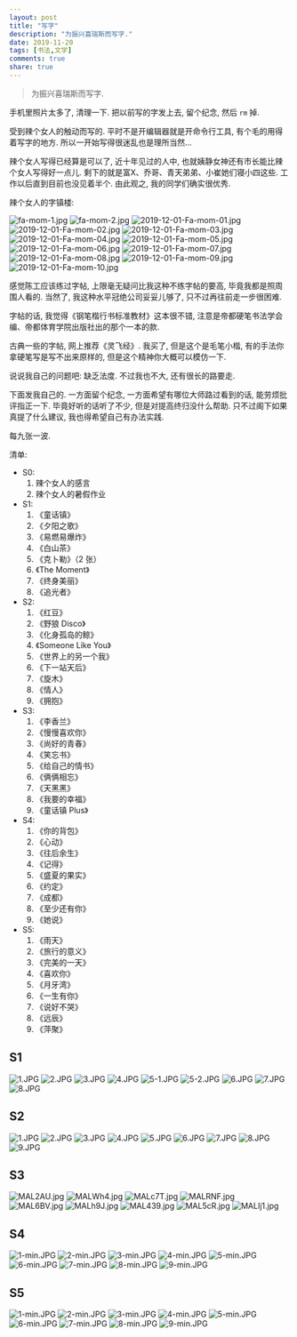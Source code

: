 ```yaml
---
layout: post
title: "写字"
description: "为振兴喜瑞斯而写字."
date: 2019-11-20
tags: [书法,文学]
comments: true
share: true
---
```


> 为振兴喜瑞斯而写字.

手机里照片太多了, 清理一下. 把以前写的字发上去, 留个纪念, 然后 `rm` 掉.

受到辣个女人的触动而写的. 平时不是开编辑器就是开命令行工具, 有个毛的用得着写字的地方. 所以一开始写得很迷乱也是理所当然...

辣个女人写得已经算是可以了, 近十年见过的人中, 也就姨静女神还有市长能比辣个女人写得好一点儿. 剩下的就是富X、乔哥、青天弟弟、小崔她们寝小四这些. 工作以后直到目前也没见着半个. 由此观之, 我的同学们确实很优秀.

辣个女人的字镇楼:

![fa-mom-1.jpg](https://i.loli.net/2019/11/07/Un7Ofm8qg1uciwl.jpg)
![fa-mom-2.jpg](https://i.loli.net/2019/11/07/TEdfKOVxgP6RaoU.jpg)
![2019-12-01-Fa-mom-01.jpg](https://i.loli.net/2019/12/01/eZDOPkxjniwJ3pI.jpg)
![2019-12-01-Fa-mom-02.jpg](https://i.loli.net/2019/12/01/n75RtCNP8SzJbVv.jpg)
![2019-12-01-Fa-mom-03.jpg](https://i.loli.net/2019/12/01/DXI2EZiz5nmJeYB.jpg)
![2019-12-01-Fa-mom-04.jpg](https://i.loli.net/2019/12/01/jGUwVg4cTmisrW7.jpg)
![2019-12-01-Fa-mom-05.jpg](https://i.loli.net/2019/12/01/eK7xlqUgWNrjzpb.jpg)
![2019-12-01-Fa-mom-06.jpg](https://i.loli.net/2019/12/01/sqSla4At1y6kzbE.jpg)
![2019-12-01-Fa-mom-07.jpg](https://i.loli.net/2019/12/01/TjU14FfrPXHeyxO.jpg)
![2019-12-01-Fa-mom-08.jpg](https://i.loli.net/2019/12/01/l2K1XUCjDsfRgQy.jpg)
![2019-12-01-Fa-mom-09.jpg](https://i.loli.net/2019/12/01/zQVBInbkcAuo7ji.jpg)
![2019-12-01-Fa-mom-10.jpg](https://i.loli.net/2019/12/01/6uwU4DOqWpQnGTM.jpg)

感觉陈工应该练过字帖, 上限毫无疑问比我这种不练字帖的要高, 毕竟我都是照周围人看的. 当然了, 我这种水平冠绝公司妥妥儿够了, 只不过再往前走一步很困难.

字帖的话, 我觉得《钢笔楷行书标准教材》这本很不错, 注意是帝都硬笔书法学会编、帝都体育学院出版社出的那个一本的款.

古典一些的字帖, 网上推荐《灵飞经》. 我买了, 但是这个是毛笔小楷, 有的手法你拿硬笔写是写不出来原样的, 但是这个精神你大概可以模仿一下.

说说我自己的问题吧: 缺乏法度. 不过我也不大, 还有很长的路要走.

下面发我自己的. 一方面留个纪念, 一方面希望有哪位大师路过看到的话, 能劳烦批评指正一下. 毕竟好听的话听了不少, 但是对提高终归没什么帮助. 只不过阁下如果真提了什么建议, 我也得希望自己有办法实践.

每九张一波.

清单:
* S0:
  1. 辣个女人的感言
  2. 辣个女人的暑假作业
* S1:
  1. 《童话镇》
  2. 《夕阳之歌》
  3. 《易燃易爆炸》
  4. 《白山茶》
  5. 《克卜勒》（2 张）
  6. 《The Moment》
  7. 《终身美丽》
  8. 《追光者》
* S2:
  1. 《红豆》
  2. 《野狼 Disco》
  3. 《化身孤岛的鲸》
  4. 《Someone Like You》
  5. 《世界上的另一个我》
  6. 《下一站天后》
  7. 《旋木》
  8. 《情人》
  9. 《拥抱》
* S3:
  1. 《李香兰》
  2. 《慢慢喜欢你》
  3. 《尚好的青春》
  4. 《笑忘书》
  5. 《给自己的情书》
  6. 《俩俩相忘》
  7. 《天黑黑》
  8. 《我要的幸福》
  9. 《童话镇 Plus》
* S4:
  1. 《你的背包》
  2. 《心动》
  3. 《往后余生》
  4. 《记得》
  5. 《盛夏的果实》
  6. 《约定》
  7. 《成都》
  8. 《至少还有你》
  9. 《她说》
* S5:
  1. 《雨天》
  2. 《旅行的意义》
  3. 《完美的一天》
  4. 《喜欢你》
  5. 《月牙湾》
  6. 《一生有你》
  7. 《说好不哭》
  8. 《远辰》
  9. 《萍聚》

## S1

![1.JPG](https://i.loli.net/2019/11/07/QsgAExpLt5YIhXe.jpg)
![2.JPG](https://i.loli.net/2019/11/07/4wf5ulV8WBMdqPs.jpg)
![3.JPG](https://i.loli.net/2019/11/07/DYgKc4yEdwbTOA8.jpg)
![4.JPG](https://i.loli.net/2019/11/07/aST8L7vY3z1KPDW.jpg)
![5-1.JPG](https://i.loli.net/2019/11/07/CjdIUH64qbcPGWT.jpg)
![5-2.JPG](https://i.loli.net/2019/11/07/62Tqhw7KsOFI3nt.jpg)
![6.JPG](https://i.loli.net/2019/11/07/QJScoh4ULF9WHr5.jpg)
![7.JPG](https://i.loli.net/2019/11/07/scOWyIjSDiAtMTV.jpg)
![8.JPG](https://i.loli.net/2019/11/07/CEGcS8maMbRhstz.jpg)

## S2

![1.JPG](https://i.loli.net/2019/11/07/gTjKprWXHE7AOn9.jpg)
![2.JPG](https://i.loli.net/2019/11/07/2tVguPsFaDQzcSy.jpg)
![3.JPG](https://i.loli.net/2019/11/07/wEIPn4pKkyYqD5l.jpg)
![4.JPG](https://i.loli.net/2019/11/07/tHeICYVUSTQXia1.jpg)
![5.JPG](https://i.loli.net/2019/11/07/sgLZo2kCf6OmeK1.jpg)
![6.JPG](https://i.loli.net/2019/11/07/cbOgxuvBYUJiwCp.jpg)
![7.JPG](https://i.loli.net/2019/11/07/I1KbTDJiSjz2kgX.jpg)
![8.JPG](https://i.loli.net/2019/11/07/P7ryNpqaLXTF1AI.jpg)
![9.JPG](https://i.loli.net/2019/11/07/RMoTFebYUhr58Vl.jpg)

## S3

![MAL2AU.jpg](https://s2.ax1x.com/2019/11/07/MAL2AU.jpg)
![MALWh4.jpg](https://s2.ax1x.com/2019/11/07/MALWh4.jpg)
![MALc7T.jpg](https://s2.ax1x.com/2019/11/07/MALc7T.jpg)
![MALRNF.jpg](https://s2.ax1x.com/2019/11/07/MALRNF.jpg)
![MAL6BV.jpg](https://s2.ax1x.com/2019/11/07/MAL6BV.jpg)
![MALh9J.jpg](https://s2.ax1x.com/2019/11/07/MALh9J.jpg)
![MAL439.jpg](https://s2.ax1x.com/2019/11/07/MAL439.jpg)
![MAL5cR.jpg](https://s2.ax1x.com/2019/11/07/MAL5cR.jpg)
![MALIj1.jpg](https://s2.ax1x.com/2019/11/07/MALIj1.jpg)

## S4

![1-min.JPG](https://i.loli.net/2019/11/16/znTiNWPsH5mAEh4.jpg)
![2-min.JPG](https://i.loli.net/2019/11/16/ET1I3QoRvrAkM8J.jpg)
![3-min.JPG](https://i.loli.net/2019/11/16/Tt5zW8V7lMpQ6eK.jpg)
![4-min.JPG](https://i.loli.net/2019/11/16/mD1iBAhT6CalPXY.jpg)
![5-min.JPG](https://i.loli.net/2019/11/16/nHSKVXiWMGPN5gr.jpg)
![6-min.JPG](https://i.loli.net/2019/11/16/NDgTFba8qQroRfz.jpg)
![7-min.JPG](https://i.loli.net/2019/11/16/lSA8BWadC1OLmhR.jpg)
![8-min.JPG](https://i.loli.net/2019/11/16/i7aC3xecApPOuTy.jpg)
![9-min.JPG](https://i.loli.net/2019/11/16/kAVSuHBe8KPyr7a.jpg)

## S5

![1-min.JPG](https://i.loli.net/2019/11/20/RjNFPbS7m9VCDBw.jpg)
![2-min.JPG](https://i.loli.net/2019/11/20/JAR4TNcSFOjVert.jpg)
![3-min.JPG](https://i.loli.net/2019/11/20/C7JwbGPU21TAH4g.jpg)
![4-min.JPG](https://i.loli.net/2019/11/20/1dBQGLphIrVgyla.jpg)
![5-min.JPG](https://i.loli.net/2019/11/20/tuxfZAlrhnHVXTb.jpg)
![6-min.JPG](https://i.loli.net/2019/11/20/lMLZUR4bt5i2B6k.jpg)
![7-min.JPG](https://i.loli.net/2019/11/20/BNCZwKu4TD6UJsV.jpg)
![8-min.JPG](https://i.loli.net/2019/11/20/d3Bn1rDXctifgkT.jpg)
![9-min.JPG](https://i.loli.net/2019/11/20/DQMK2qzB81Ufuy7.jpg)

